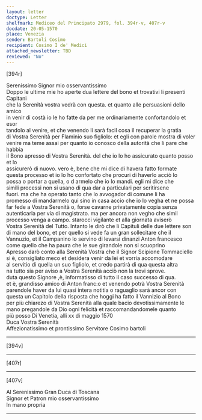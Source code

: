 ```yaml
---
layout: letter
doctype: Letter
shelfmark: Mediceo del Principato 2979, fol. 394r-v, 407r-v
docdate: 20-05-1570
place: Venezia
sender: Bartoli Cosimo
recipient: Cosimo I de' Medici
attached_newsletter: TBD
reviewed: "No"
---
```


[394r]  
  
  
Serenissimo Signor mio osservantissimo  
Doppo le ultime mie ho aperte dua lettere del bono et trovativi li presenti Capitani  
che la Serenità vostra vedrà con questa. et quanto alle persuasioni dello amico  
in venir di costà io le ho fatte da per me ordinariamente confortandolo et esor  
tandolo al venire, et che venendo li sarà facil cosa il recuperar la gratia  
di Vostra Serenità per Flaminio suo figliolo: et egli con parole mostra di voler  
venire ma teme assai per quanto io conosco della autorità che li pare che habbia  
il Bono apresso di Vostra Serenità. del che io lo ho assicurato quanto posso et lo  
assicurerò di nuovo. vero è, bene che mi dice di havera fatto formate  
questa processo et io lo ho confortato che procuri di haverlo acciò lo  
possa o portar a quella, o d armelo che io lo mandi. egli mi dice che  
simili processi non si usano di qua dar a particulari per scritirsene  
fuori. ma che ha operato tanto che lo avvogador di comune li ha  
promesso di mandarmelo qui sino in casa accio che io lo vegha et ne possa  
far fede a Vostra Serenità o, forse cavarne privatamente copia senza  
autenticarla per via di magistrato. ma per ancora non vegho che simil  
processo venga a campo. starocci vigilante et alla giornata aviserò  
Vostra Serenità del Tutto. Intanto le dirò che li Capituli delle due lettere son  
di mano del bono, et per quello si vede fa un gran sollecitare che il  
Vannuzio, et il Campanino lo servino di levarsi dinanzi Anton francesco  
come quello che ha paura che le sue girandole non si scuoprino  
Apresso darò conto alla Serenità Vostra che il Signor Scipione Tommaciello  
si è, consigliato meco et desidera venir da lei et vorria accomodare  
al servitio di quella un suo figliolo, et credo partirà di qua questa altra  
na tutto sia per aviso a Vostra Serenità acciò non la trovi sprove.  
duta questo Signore ,è, informatisso di tutto il caso successo di qua.  
et è, grandisso amico di Anton franc:o et venendo potrà Vostra Serenità  
parendole haver da lui quasi intera notitia o raguaglio sarà ancor con  
questa un Capitolo della risposta che hoggi ha fatto il Vannizio al Bono  
per più chiarezo di Vostra Serenità alla quale bacio devotissimamente le  
mano pregandole da Dio ogni felicità et raccomandandomele quanto  
più posso Di Venetia, alli xx di maggio 1570  
Duca Vostra Serenità  
Affezionatissimo et prontissimo Servitore Cosimo bartoli  
  
---  

[394v]  
  
  
  
---  

[407r]  
  
  
  
---  

[407v]  
  
  
Al Serenissimo Gran Duca di Toscana  
Signor et Patron mio osservantissimo  
In mano propria  
  
---  

